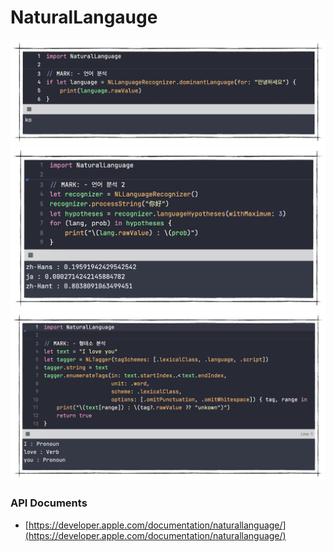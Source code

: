 # NaturalLangauge

![nl-1](doc/nl-1.png)
![nl-2](doc/nl-2.png)
![nl-3](doc/nl-3.png)

### API Documents

- [https://developer.apple.com/documentation/naturallanguage/](https://developer.apple.com/documentation/naturallanguage/)
